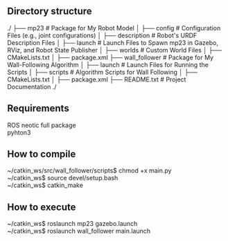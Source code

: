 
## Directory structure

./
├── mp23                  # Package for My Robot Model
│   ├── config            # Configuration Files (e.g., joint configurations)
│   ├── description       # Robot's URDF Description Files
│   ├── launch            # Launch Files to Spawn mp23 in Gazebo, RViz, and Robot State Publisher
│   ├── worlds            # Custom World Files
│   ├── CMakeLists.txt
│   ├── package.xml
├── wall_follower         # Package for My Wall-Following Algorithm
│   ├── launch            # Launch Files for Running the Scripts
│   ├── scripts           # Algorithm Scripts for Wall Following
│   ├── CMakeLists.txt
│   ├── package.xml
├── README.txt             # Project Documentation
./


## Requirements 

ROS neotic full package <br />
pyhton3 <br />

## How to compile

~/catkin_ws/src/wall_follower/scripts$ chmod +x main.py <br />
~/catkin_ws$ source devel/setup.bash <br />
~/catkin_ws$ catkin_make <br />

## How to execute 

~/catkin_ws$ roslaunch mp23 gazebo.launch <br />
~/catkin_ws$ roslaunch wall_follower main.launch <br />


